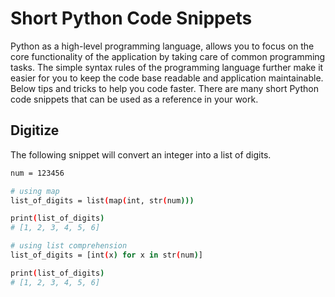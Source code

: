 # Short Python Code Snippets

Python as a high-level programming language, allows you to focus on the core functionality of the application by taking care of common programming tasks. The simple syntax rules of the programming language further make it easier for you to keep the code base readable and application maintainable. Below tips and tricks to help you code faster. There are many short Python code snippets that can be used as a reference in your work.

## Digitize

The following snippet will convert an integer into a list of digits.

```sh
num = 123456

# using map
list_of_digits = list(map(int, str(num)))

print(list_of_digits)
# [1, 2, 3, 4, 5, 6]

# using list comprehension
list_of_digits = [int(x) for x in str(num)]

print(list_of_digits)
# [1, 2, 3, 4, 5, 6]
```
